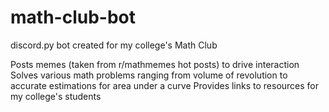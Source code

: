 # math-club-bot
discord.py bot created for my college's Math Club

Posts memes (taken from r/mathmemes hot posts) to drive interaction
Solves various math problems ranging from volume of revolution to accurate estimations for area under a curve
Provides links to resources for my college's students
